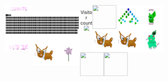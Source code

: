 


  <img align="left" src="./assets/commits.svg" width="90px" height="20px" /> 
  <img  align="right" src="./assets/grimLeaper.gif" width="75px" height="75px"/> 
  <img  align="right"  src="./assets/binaryTree.gif" width="75px" height="75px"/>
   <img  align="right" src="./assets/butterfree.gif" width="75px" height="75px"/>
  <img align="left" src="contributions.svg" width="240px" height="96px"  />
  <img align="right" src="./assets/chikorita.gif" width="75px" height="75px"/>
  <img  align="right" src="./assets/eevee.gif" width="75px" height="75px"/>
   <img  align="right"  src="./assets/eevee.gif" width="75px" height="75px"/>
   <img align="left" src="./assets/visitorCount.svg" width="90px" height="30px"/> 
<p align="center"> 
  Visitor count<br>
  <img src="https://profile-counter.glitch.me/mollybeach/count.svg" />
  </p>
  
  <img align="left" src="./assets/eevee.gif" width="75px" height="75px"/>
  <img align="left" src="./assets/flower.gif" width="75px" height="75px"/>
      <img align="left"  src="./assets/fidgetToy.gif" width="75px" height="75px"/>
        <img align="left"  src="./assets/rgbToVec3Colors.gif" width="75px" height="75px"/>






